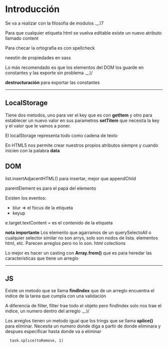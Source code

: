 # Introducción

Se va a realizar con la filosofia de modulos ._.)7 

Para que cualquier etiqueta html se vuelva editable existe un nuevo atributo llamado content

Para checar la ortografia es con spellcheck

neestin de propiedades en sass

Lo más recomendado es que los elementos del DOM los guarde en constantes y las exporte sin problema ._.)/

**destructuración** para exportar las constantes

<hr>

## LocalStorage

Tiene dos metodos, uno para ver el key que es con **getItem** y otro para establecer un nuevo valor en sus parametros **setTitem** que necesita la key y el valor que le vamos a poner.

El localStorage representa todo como cadena de texto

En HTML5 nos permite crear nuestros propios atributos siempre y cuando inicien con la palabra **data**

## DOM

list.insertAdjacentHTML() para insertar, mejor que appendChild

parentElement es para el papá del elemento

Existen los eventos:

* blur => el focus de la etiqueta
* keyup

e.target.textContent = es el contenido de la etiqueta

**nota importante** Los elemento que agarramos de un querySelectoAll o cualquier selector similar no son arrys, solo son nodos de lista. elementos html, etc. Parecen arreglos pero no lo son. html colections

Lo mejor es hacer un casting con **Array.from()** que es para heredar las caracteristicas que tiene un arreglo

<hr>

## JS

Existe un metodo que se llama **findIndex** que de un arreglo encuentra el indice de la tarea que cumpla con una validación

  A diferencia de filter, filter trae todo el objeto pero findIndex solo nos trae el indice, un numero dentro del arreglo ._.)/

Los arreglos tienen un metodo igual que los trings que se llama **splice()** para eliminar. Necesita un numero donde diga a partir de donde eliminara y despues especificar hasta donde va a eliminar

      task.splice(toRemove, 1)
